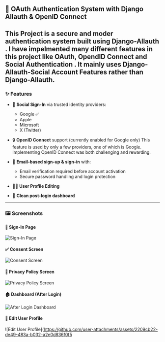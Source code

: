 
## 🔐 OAuth Authentication System with Django Allauth & OpenID Connect

This Project is a secure and moder authentication system built using Django-Allauth . I have impelmented many different features in this project like OAuth, OpendID Connect and Social Authentication . It mainly uses Django-Allauth-Social Account Features rather than Django-Allauth.
---

### ✨ Features

* 🔗 **Social Sign-In** via trusted identity providers:

  * Google ✅
  * Apple
  * Microsoft
  * X (Twitter)

* 🔒 **OpenID Connect** support (currently enabled for Google only)
  This feature is used by only a few providers, one of which is Google. Implementing OpenID Connect was both challenging and rewarding.

* 📧 **Email-based sign-up & sign-in** with:

  * Email verification required before account activation
  * Secure password handling and login protection

* 🧑‍💼 **User Profile Editing**

* 🧭 **Clean post-login dashboard**

---

### 🖼️ Screenshots

#### 🔑 Sign-In Page

![Sign-In Page](https://github.com/user-attachments/assets/dff9e783-ff24-46fe-a765-f47c1153052e)

#### ✅ Consent Screen

![Consent Screen](https://github.com/user-attachments/assets/4b003dd2-37c6-428b-bb8d-4d982dd52374)

#### 📃 Privacy Policy Screen

![Privacy Policy Screen](https://github.com/user-attachments/assets/73623674-86a9-4767-b883-2f55a2d95034)

#### 🏠 Dashboard (After Login)

![After Login Dashboard](https://github.com/user-attachments/assets/8b9ea258-43c4-4509-b69a-42b381f8bd80)

#### 🧾 Edit User Profile

![Edit User Profile](https://github.com/user-attachments/assets/2209cb22-de49-483a-b032-a2e0d836f0f5
